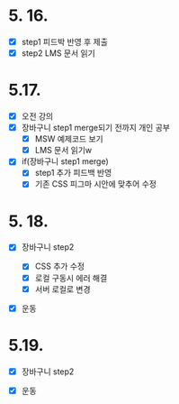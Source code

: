 # 5. 16.

- [x] step1 피드박 반영 후 제출
- [x] step2 LMS 문서 읽기

# 5.17.

- [x] 오전 강의
- [x] 장바구니 step1 merge되기 전까지 개인 공부
  - [x] MSW 예제코드 보기
  - [x] LMS 문서 읽기w
- [x] if(장바구니 step1 merge)
  - [x] step1 추가 피드백 반영
  - [x] 기존 CSS 피그마 시안에 맞추어 수정

# 5. 18.

- [x] 장바구니 step2
  - [x] CSS 추가 수정
  - [x] 로컬 구동시 에러 해결
  - [x] 서버 로컬로 변경
- [x] 운동



# 5.19.

- [x] 장바구니 step2 
- [x] 운동








